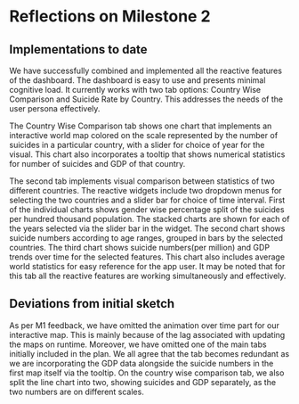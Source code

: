 # Reflections on Milestone 2

## Implementations to date

We have successfully combined and implemented all the reactive features of the dashboard. The dashboard is easy to use and presents minimal cognitive load. It currently works with two tab options: Country Wise Comparison and Suicide Rate by Country. This addresses the needs of the user persona effectively. 

The Country Wise Comparison tab shows one chart that implements an interactive world map colored on the scale represented by the number of suicides in a particular country, with a slider for choice of year for the visual. This chart also incorporates a tooltip that shows numerical statistics for number of suicides and GDP of that country.

The second tab implements visual comparison between statistics of two different countries. The reactive widgets include two dropdown menus for selecting the two countries and a slider bar for choice of time interval. First of the individual charts shows gender wise percentage split of the suicides per hundred thousand population. The stacked charts are shown for each of the years selected via the slider bar in the widget. The second chart shows suicide numbers according to age ranges, grouped in bars by the selected countries. The third chart shows suicide numbers(per million) and GDP trends over time for the selected features. This chart also includes average world statistics for easy reference for the app user. It may be noted that for this tab all the reactive features are working simultaneously and effectively.

## Deviations from initial sketch

As per M1 feedback, we have omitted the animation over time part for our interactive map. This is mainly because of the lag associated with updating the maps on runtime. Moreover, we have omitted one of the main tabs initially included in the plan. We all agree that the tab becomes redundant as we are incorporating the GDP data alongside the suicide numbers in the first map itself via the tooltip. On the country wise comparison tab, we also split the line chart into two, showing suicides and GDP separately, as the two numbers are on different scales.
